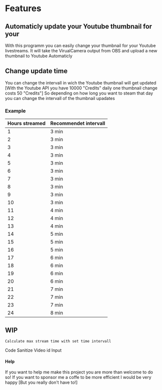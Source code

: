 # Features

## Automaticly update your Youtube thumbnail for your 
With this programm you can easily change your thumbnail for your Youtube livestreams.
It will take the VirualCamera output from OBS and upload a new thumbnail to Youtube Automaticly

## Change update time 
You can change the intervall in wich the Youtube thumbnail will get updated
[With the Youtube API you have 10000 "Credits" daily one thumbnail change costs 50 "Credits"]
So depending on how long you want to steam that day you can change the intervall of the thumbnail upadates

### Example

|Hours streamed             | Recommendet intervall  |
|---------------------------|------------------------|
|1                          | 3 min                  |                
|2                          | 3 min                  |                
|3                          | 3 min                  |                
|4                          | 3 min                  |               
|5                          | 3 min                  |                
|6                          | 3 min                  |                
|7                          | 3 min                  |                
|8                          | 3 min                  |                
|9                          | 3 min                  |                
|10                         | 3 min                  |                
|11                         | 4 min                  |                
|12                         | 4 min                  |               
|13                         | 4 min                  |                
|14                         | 5 min                  |
|15                         | 5 min                  |
|16                         | 5 min                  |
|17                         | 6 min                  |
|18                         | 6 min                  |
|19                         | 6 min                  |
|20                         | 6 min                  |
|21                         | 7 min                  |
|22                         | 7 min                  |
|23                         | 7 min                  |
|24                         | 8 min                  |














## WIP

    Calculate max stream time with set time intervall

Code
    Sanitize Video id Input



#### Help
If you want to help me make this project you are more than welcome to do so!
If you want to sponsor me a coffe to be more efficient I would be very happy [But you really don't have to!]

